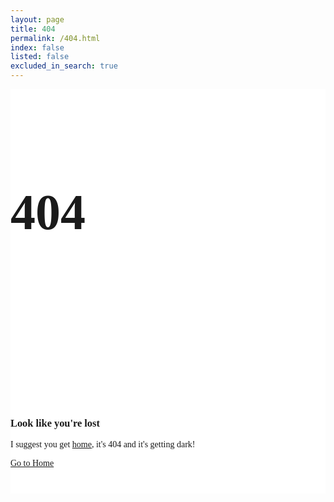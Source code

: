 ```yaml
---
layout: page
title: 404
permalink: /404.html
index: false
listed: false
excluded_in_search: true
---
```

<section class="page_404 wrapper bg-white ">
   <div class="container">
      <div class="row">
         <div class="col-sm-12 ">
            <div class="col-sm-112 text-center">
               <div class="four_zero_four_bg">
                  <h1 class="text-center ">404</h1>
               </div>
               <div class="contant_box_404">
                  <h3 class="display-4 mb-3">
                     Look like you're lost
                  </h3>
                  <p class="lead fs-lg">I suggest you get <a href="{{ site.url }}">home</a>, it's 404 and it's getting dark!</p>
                  <a href="{{ site.url }}" class="btn btn-primary me-1 mb-2 mb-md-0">Go to Home</a>
               </div>
            </div>
         </div>
      </div>
   </div>
</section>
<style>
   .page_404{ padding:40px 0; background:#fff; font-family: 'Arvo', serif;
   }
   .page_404  img{ width:100%;}
   .four_zero_four_bg{
   background-image: url(/assets/img/dribbble_1.gif);
   height: 400px;
   background-position: center;
   }
   .four_zero_four_bg h1{
   font-size:80px;
   }
   .four_zero_four_bg h3{
   font-size:80px;
   }
   .contant_box_404{ margin-top:-50px;}
</style>